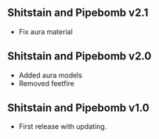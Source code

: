 ## Shitstain and Pipebomb v2.1
- Fix aura material

## Shitstain and Pipebomb v2.0
- Added aura models
- Removed feetfire

## Shitstain and Pipebomb v1.0
- First release with updating.